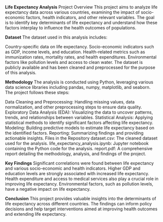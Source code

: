 **Life Expectancy Analysis**
Project Overview
This project aims to analyze life expectancy data across various countries, 
examining the impact of socio-economic factors, health indicators, and other 
relevant variables. The goal is to identify key determinants of life expectancy 
and understand how these factors interplay to influence the health outcomes of populations.

**Dataset**
The dataset used in this analysis includes:

Country-specific data on life expectancy.
Socio-economic indicators such as GDP, income levels, and education.
Health-related metrics such as immunization rates, mortality rates, and health expenditures.
Environmental factors like pollution levels and access to clean water.
The dataset is publicly available and has been cleaned and preprocessed for the purpose of this analysis.

**Methodology**
The analysis is conducted using Python, leveraging various data science libraries including pandas, numpy, matplotlib, and seaborn. The project follows these steps:

Data Cleaning and Preprocessing: Handling missing values, data normalization, and other preprocessing steps to ensure data quality.
Exploratory Data Analysis (EDA): Visualizing the data to uncover patterns, trends, and relationships between variables.
Statistical Analysis: Applying statistical methods to identify significant factors affecting life expectancy.
Modeling: Building predictive models to estimate life expectancy based on the identified factors.
Reporting: Summarizing findings and providing actionable insights.
Files in the Repository
dataset.csv: The cleaned dataset used for the analysis.
life_expectancy_analysis.ipynb: Jupyter notebook containing the Python code for the analysis.
report.pdf: A comprehensive report detailing the methodology, analysis, and findings of the project.

**Key Findings**
Significant correlations were found between life expectancy and various socio-economic and health indicators.
Higher GDP and education levels are strongly associated with increased life expectancy.
Health expenditure and access to medical services also play a crucial role in improving life expectancy.
Environmental factors, such as pollution levels, have a negative impact on life expectancy.

**Conclusion**
This project provides valuable insights into the determinants of life expectancy across different countries. 
The findings can inform policy decisions and help target interventions aimed at improving health outcomes and extending life expectancy.
